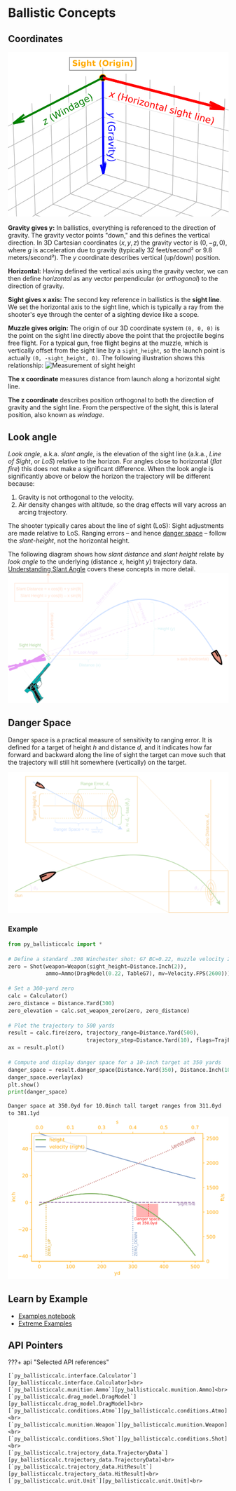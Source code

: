 # Ballistic Concepts

## Coordinates

![Ballistic coordinates](ballistics_coordinates.svg)

**Gravity gives $\boldsymbol{y}$:** In ballistics, everything is referenced to the direction of gravity. The gravity vector points "down," and this defines the vertical direction. In 3D Cartesian coordinates $(x, y, z)$ the gravity vector is $(0, -g, 0)$, where $g$ is acceleration due to gravity (typically 32 feet/second² or 9.8 meters/second²). The $y$ coordinate describes vertical (up/down) position.

**Horizontal:** Having defined the vertical axis using the gravity vector, we can then define *horizontal* as any vector perpendicular (or *orthogonal*) to the direction of gravity.

**Sight gives $\boldsymbol{x}$ axis:** The second key reference in ballistics is the **sight line**. We set the horizontal axis to the sight line, which is typically a ray from the shooter's eye through the center of a sighting device like a scope.

**Muzzle gives origin:** The origin of our 3D coordinate system `(0, 0, 0)` is the point on the sight line directly above the point that the projectile begins free flight. For a typical gun, free flight begins at the muzzle, which is vertically offset from the sight line by a `sight_height`, so the launch point is actually `(0, -sight_height, 0)`.  The following illustration shows this relationship:
![Measurement of sight height](munition/SightHeight.png)

**The $\boldsymbol{x}$ coordinate** measures distance from launch along a horizontal sight line.

**The $\boldsymbol{z}$ coordinate** describes position orthogonal to both the direction of gravity and the sight line. From the perspective of the sight, this is lateral position, also known as _windage_.

## Look angle

*Look angle*, a.k.a. *slant angle*, is the elevation of the sight line (a.k.a., _Line of Sight_, or _LoS_) relative to the horizon. For angles close to horizontal (_flat fire_) this does not make a significant difference. When the look angle is significantly above or below the horizon the trajectory will be different because:

1. Gravity is not orthogonal to the velocity.
2. Air density changes with altitude, so the drag effects will vary across an arcing trajectory.

The shooter typically cares about the line of sight (LoS): Sight adjustments are made relative to LoS.  Ranging errors – and hence [danger space](#danger-space) – follow the _slant-height_, not the horizontal height.

The following diagram shows how _slant distance_ and _slant height_ relate by _look angle_ to the underlying (distance $x$, height $y$) trajectory data.  [Understanding Slant Angle](https://github.com/o-murphy/py-ballisticcalc/blob/master/examples/Understanding_Slant_Angle.ipynb) covers these concepts in more detail.
![Look-angle trigonometry](BallisticTrig.svg)

## Danger Space

Danger space is a practical measure of sensitivity to ranging error. It is defined for a target of height $h$ and distance $d$, and it indicates how far forward and backward along the line of sight the target can move such that the trajectory will still hit somewhere (vertically) on the target.

![Danger Space](DangerSpace.svg)

### Example

```python
from py_ballisticcalc import *

# Define a standard .308 Winchester shot: G7 BC=0.22, muzzle velocity 2600fps
zero = Shot(weapon=Weapon(sight_height=Distance.Inch(2)),
			ammo=Ammo(DragModel(0.22, TableG7), mv=Velocity.FPS(2600)))

# Set a 300-yard zero
calc = Calculator()
zero_distance = Distance.Yard(300)
zero_elevation = calc.set_weapon_zero(zero, zero_distance)

# Plot the trajectory to 500 yards
result = calc.fire(zero, trajectory_range=Distance.Yard(500),
                         trajectory_step=Distance.Yard(10), flags=TrajFlag.ALL)
ax = result.plot()

# Compute and display danger space for a 10-inch target at 350 yards
danger_space = result.danger_space(Distance.Yard(350), Distance.Inch(10))
danger_space.overlay(ax)
plt.show()
print(danger_space)
```
`Danger space at 350.0yd for 10.0inch tall target ranges from 311.0yd to 381.1yd`
![Trajectory with Danger Space](DangerSpaceExamplePlot.svg)

## Learn by Example

- [Examples notebook][Examples.ipynb]
- [Extreme Examples][ExtremeExamples.ipynb]

## API Pointers

???+ api "Selected API references"

	[`py_ballisticcalc.interface.Calculator`][py_ballisticcalc.interface.Calculator]<br>
	[`py_ballisticcalc.munition.Ammo`][py_ballisticcalc.munition.Ammo]<br>
	[`py_ballisticcalc.drag_model.DragModel`][py_ballisticcalc.drag_model.DragModel]<br>
	[`py_ballisticcalc.conditions.Atmo`][py_ballisticcalc.conditions.Atmo]<br>
	[`py_ballisticcalc.munition.Weapon`][py_ballisticcalc.munition.Weapon]<br>
	[`py_ballisticcalc.conditions.Shot`][py_ballisticcalc.conditions.Shot]<br>
	[`py_ballisticcalc.trajectory_data.TrajectoryData`][py_ballisticcalc.trajectory_data.TrajectoryData]<br>
	[`py_ballisticcalc.trajectory_data.HitResult`][py_ballisticcalc.trajectory_data.HitResult]<br>
	[`py_ballisticcalc.unit.Unit`][py_ballisticcalc.unit.Unit]<br>

[Examples.ipynb]:
https://github.com/o-murphy/py_ballisticcalc/blob/master/examples/Examples.ipynb

[ExtremeExamples.ipynb]:
https://github.com/o-murphy/py_ballisticcalc/blob/master/examples/ExtremeExamples.ipynb